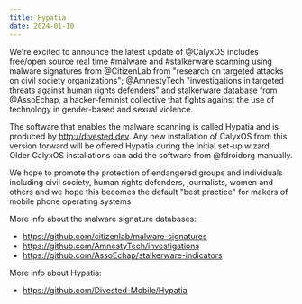 ```yaml
---
title: Hypatia
date: 2024-01-10
---
```


We're excited to announce the latest update of @CalyxOS includes free/open source real time #malware and #stalkerware scanning using malware signatures from @CitizenLab from "research on targeted attacks on civil society organizations"; @AmnestyTech "investigations in targeted threats against human rights defenders" and stalkerware database from @AssoEchap, a hacker-feminist collective that fights against the use of technology in gender-based and sexual violence.

The software that enables the malware scanning is called Hypatia and is produced by http://divested.dev. Any new installation of CalyxOS from this version forward will be offered Hypatia during the initial set-up wizard.  Older CalyxOS installations can add the software from @fdroidorg manually.  

We hope to promote the protection of endangered groups and individuals including civil society, human rights defenders, journalists, women and others and we hope this becomes the default "best practice"  for makers of mobile phone operating systems

More info about the malware signature databases:
* https://github.com/citizenlab/malware-signatures
* https://github.com/AmnestyTech/investigations
* https://github.com/AssoEchap/stalkerware-indicators

More info about Hypatia:
* https://github.com/Divested-Mobile/Hypatia

